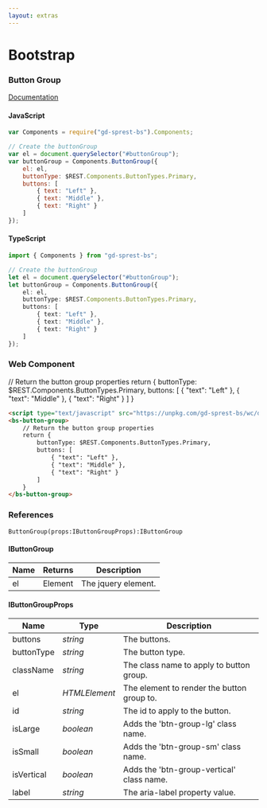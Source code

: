 ```yaml
---
layout: extras
---
```

# Bootstrap

### Button Group
[Documentation](https://getbootstrap.com/docs/4.1/components/button-group)

<div id="buttonGroupDemo"></div>

#### JavaScript
```js
var Components = require("gd-sprest-bs").Components;

// Create the buttonGroup
var el = document.querySelector("#buttonGroup");
var buttonGroup = Components.ButtonGroup({
    el: el,
    buttonType: $REST.Components.ButtonTypes.Primary,
    buttons: [
        { text: "Left" },
        { text: "Middle" },
        { text: "Right" }
    ]
});
```

#### TypeScript

```ts
import { Components } from "gd-sprest-bs";

// Create the buttonGroup
let el = document.querySelector("#buttonGroup");
let buttonGroup = Components.ButtonGroup({
    el: el,
    buttonType: $REST.Components.ButtonTypes.Primary,
    buttons: [
        { text: "Left" },
        { text: "Middle" },
        { text: "Right" }
    ]
});
```

### Web Component

<bs-button-group>
    // Return the button group properties
    return {
        buttonType: $REST.Components.ButtonTypes.Primary,
        buttons: [
            { "text": "Left" },
            { "text": "Middle" },
            { "text": "Right" }
        ]
    }
</bs-button-group>

```html
<script type="text/javascript" src="https://unpkg.com/gd-sprest-bs/wc/dist/gd-sprest-bs.js"></script>
<bs-button-group>
    // Return the button group properties
    return {
        buttonType: $REST.Components.ButtonTypes.Primary,
        buttons: [
            { "text": "Left" },
            { "text": "Middle" },
            { "text": "Right" }
        ]
    }
</bs-button-group>
```

### References

```
ButtonGroup(props:IButtonGroupProps):IButtonGroup
```

#### IButtonGroup

| Name | Returns | Description |
| --- | --- | --- |
| el | Element | The jquery element. |

#### IButtonGroupProps

| Name | Type | Description |
| --- | --- | --- |
| buttons | _string_ | The buttons. |
| buttonType | _string_ | The button type. |
| className | _string_ | The class name to apply to button group. |
| el | _HTMLElement_ | The element to render the button group to. |
| id | _string_ | The id to apply to the button.
| isLarge | _boolean_ | Adds the 'btn-group-lg' class name. |
| isSmall | _boolean_ | Adds the 'btn-group-sm' class name. |
| isVertical | _boolean_ | Adds the 'btn-group-vertical' class name. |
| label | _string_ | The aria-label property value. |

<script type="text/javascript">
    // Wait for the window to be loaded
    window.addEventListener("load", function() {
        // See if a buttonGroup exists
        var buttonGroup = document.querySelector("#buttonGroupDemo");
        if(buttonGroup) {
            // Render the buttonGroup
            $REST.Components.ButtonGroup({
                el: buttonGroup,
                buttonType: $REST.Components.ButtonTypes.Primary,
                buttons: [
                    { text: "Left" },
                    { text: "Middle" },
                    { text: "Right" }
                ]
            });
        }
    });
</script>